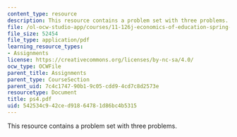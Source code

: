 ```yaml
---
content_type: resource
description: This resource contains a problem set with three problems.
file: /ol-ocw-studio-app/courses/11-126j-economics-of-education-spring-2007/542534c942ced91864781d86bc4b5315_ps4.pdf
file_size: 52454
file_type: application/pdf
learning_resource_types:
- Assignments
license: https://creativecommons.org/licenses/by-nc-sa/4.0/
ocw_type: OCWFile
parent_title: Assignments
parent_type: CourseSection
parent_uid: 7c4c1747-90b1-9c05-cdd9-4cd7c8d2573e
resourcetype: Document
title: ps4.pdf
uid: 542534c9-42ce-d918-6478-1d86bc4b5315
---
```

This resource contains a problem set with three problems.